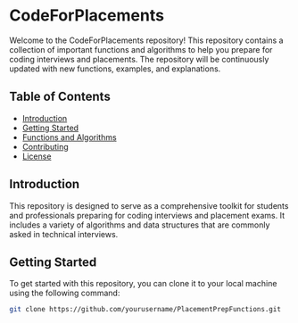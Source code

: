 # CodeForPlacements

Welcome to the CodeForPlacements repository! This repository contains a collection of important functions and algorithms to help you prepare for coding interviews and placements. The repository will be continuously updated with new functions, examples, and explanations.

## Table of Contents

- [Introduction](#introduction)
- [Getting Started](#getting-started)
- [Functions and Algorithms](#functions-and-algorithms)
- [Contributing](#contributing)
- [License](#license)

## Introduction

This repository is designed to serve as a comprehensive toolkit for students and professionals preparing for coding interviews and placement exams. 
It includes a variety of algorithms and data structures that are commonly asked in technical interviews.

## Getting Started

To get started with this repository, you can clone it to your local machine using the following command:

```bash
git clone https://github.com/yourusername/PlacementPrepFunctions.git
